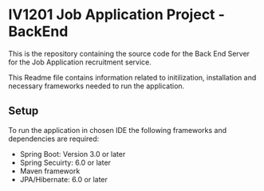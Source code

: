 # IV1201 Job Application Project - BackEnd

This is the repository containing the source code for the Back End Server for the Job Application recruitment service.

This Readme file contains information related to initilization, installation and necessary frameworks needed to run the application.

## Setup

To run the application in chosen IDE the following frameworks and dependencies are required:

 * Spring Boot: Version 3.0 or later
 * Spring Secuirty: 6.0 or later
 * Maven framework
 * JPA/Hibernate: 6.0 or later

